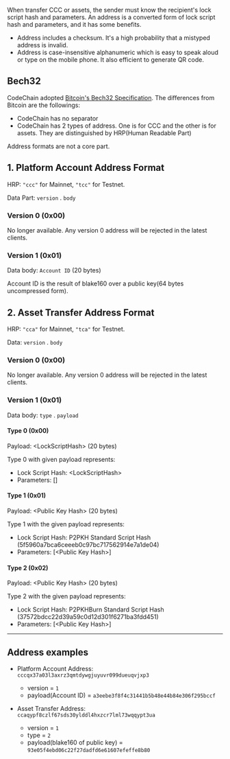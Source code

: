 When transfer CCC or assets, the sender must know the recipient's lock script hash and parameters. An address is a converted form of lock script hash and parameters, and it has some benefits.

 * Address includes a checksum. It's a high probability that a mistyped address is invalid.
 * Address is case-insensitive alphanumeric which is easy to speak aloud or type on the mobile phone. It also efficient to generate QR code.

## Bech32

CodeChain adopted [Bitcoin's Bech32 Specification](https://github.com/bitcoin/bips/blob/master/bip-0173.mediawiki#bech32). The differences from Bitcoin are the followings:

 * CodeChain has no separator
 * CodeChain has 2 types of address. One is for CCC and the other is for assets. They are distinguished by HRP(Human Readable Part)

Address formats are not a core part.

## 1. Platform Account Address Format

HRP: `"ccc"` for Mainnet, `"tcc"` for Testnet.

Data Part: `version` . `body`

### Version 0 (0x00)

No longer available. Any version 0 address will be rejected in the latest clients.

### Version 1 (0x01)

Data body: `Account ID` (20 bytes)

Account ID is the result of blake160 over a public key(64 bytes uncompressed form).

## 2. Asset Transfer Address Format

HRP: `"cca"` for Mainnet, `"tca"` for Testnet.

Data: `version` . `body` 

### Version 0 (0x00)

No longer available. Any version 0 address will be rejected in the latest clients.

### Version 1 (0x01)

Data body: `type` . `payload`

#### Type 0 (0x00)

Payload: \<LockScriptHash> (20 bytes)

Type 0 with given payload represents:
 * Lock Script Hash: \<LockScriptHash>
 * Parameters: []

#### Type 1 (0x01)

Payload: \<Public Key Hash> (20 bytes)

Type 1 with the given payload represents:
 * Lock Script Hash: P2PKH Standard Script Hash (5f5960a7bca6ceeeb0c97bc717562914e7a1de04)
 * Parameters: [\<Public Key Hash>]

#### Type 2 (0x02)

Payload: \<Public Key Hash> (20 bytes)

Type 2 with the given payload represents:
 * Lock Script Hash: P2PKHBurn Standard Script Hash (37572bdcc22d39a59c0d12d301f6271ba3fdd451)
 * Parameters: [\<Public Key Hash>]

---

## Address examples

* Platform Account Address: `cccqx37a03l3axrz3qmtdywgjuyuvr099dueuqvjxp3`
  * version = `1`
  * payload(Account ID) = `a3eebe3f8f4c31441b5b48e44b84e306f295bccf`

* Asset Transfer Address: `ccaqypf8czlf67sds30ylddl4hxzcr7lml73wqqypt3ua`
  * version = `1`
  * type = `2`
  * payload(blake160 of public key) = `93e05f4ebd06c22f27dadfd6e61607efeffe8b80`
